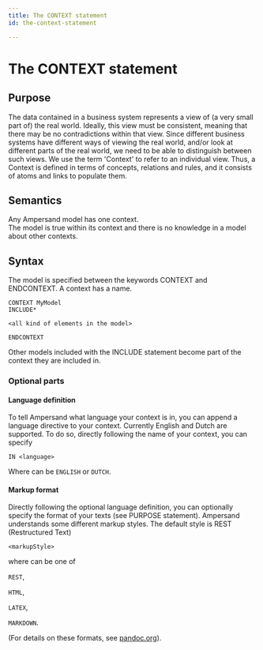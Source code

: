 ```yaml
---
title: The CONTEXT statement
id: the-context-statement

---
```

# The CONTEXT statement

## Purpose

The data contained in a business system represents a view of \(a very small part of\) the real world. Ideally, this view must be consistent, meaning that there may be no contradictions within that view. Since different business systems have different ways of viewing the real world, and/or look at different parts of the real world, we need to be able to distinguish between such views. We use the term 'Context' to refer to an individual view. Thus, a Context is defined in terms of concepts, relations and rules, and it consists of atoms and links to populate them.

## Semantics

Any Ampersand model has one context.  
The model is true within its context and there is no knowledge in a model about other contexts.

## Syntax

The model is specified between the keywords CONTEXT and ENDCONTEXT. A context has a name.

```text
CONTEXT MyModel
INCLUDE*

<all kind of elements in the model>

ENDCONTEXT
```

Other models included with the INCLUDE statement become part of the context they are included in.

### Optional parts

#### Language definition

To tell Ampersand what language your context is in, you can append a language directive to your context. Currently English and Dutch are supported. To do so, directly following the name of your context, you can specify

```text
IN <language>
```

Where  can be `ENGLISH` or `DUTCH`.

#### Markup format

Directly following the optional language definition, you can optionally specify the format of your texts \(see PURPOSE statement\). Ampersand understands some different markup styles. The default style is REST \(Restructured Text\)

```text
<markupStyle>
```

where  can be one of

`REST`,

`HTML`,

`LATEX`,

`MARKDOWN`.

\(For details on these formats, see [pandoc.org](http://pandoc.org/)\).

